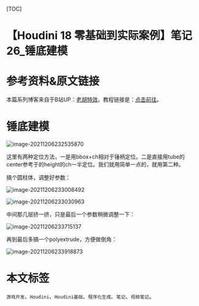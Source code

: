 [TOC]

# 【Houdini 18 零基础到实际案例】笔记 26_锤底建模

# 参考资料&原文链接

本篇系列博客来自于B站UP：[老胡特效](https://space.bilibili.com/324928136)。教程链接是：[点击前往](https://www.bilibili.com/video/BV1Hi4y187Ww)。

# 锤底建模

![image-20211206232535870](https://sin998-blog-image.oss-cn-beijing.aliyuncs.com/images/202112062325822.png)

这里有两种定位方法，一是用bbox+ch相对于锤柄定位。二是直接用tube的center参考于的height的ch一半定位。我们就用简单一点的，就用第二种。

搞个圆柱体，调整好参数：

![image-20211206233008492](https://sin998-blog-image.oss-cn-beijing.aliyuncs.com/images/202112062330428.png)

![image-20211206233030963](https://sin998-blog-image.oss-cn-beijing.aliyuncs.com/images/202112062330150.png)

中间那几层挤一挤，只是最后一个参数稍微调整一下：

![image-20211206233715137](https://sin998-blog-image.oss-cn-beijing.aliyuncs.com/images/202112062337281.png)

再到最后多搞一个polyextrude，方便做倒角：

![image-20211206233918873](https://sin998-blog-image.oss-cn-beijing.aliyuncs.com/images/202112062339881.png)











# 本文标签

`游戏开发`、`Houdini`、`Houdini基础`、`程序化生成`、`笔记`、`视频笔记`。

